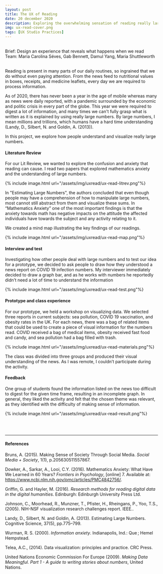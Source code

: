 ```yaml
---
layout: post
title: The UX of Reading
date: 20 december 2020
description: Exploring the overwhelming sensation of reading really large numbers
img: ux-read-cover.png
tags: [UX Studio Practices] 
---
```


<p class="about-content-box"> 
<br> 
Brief: Design an experience that reveals what happens when we read
<BR>
Team: Maria Carolina Séves, Gab Bennett, Damul Yang, Maria Shuttleworth
<br><br></p>

Reading is present in many parts of our daily routines, so ingrained that we do without even paying attention. From the news feed to nutritional values in boxes, receipts, and medicine leaflets, every day we are required to process information.

As of 2020, there has never been a year in the age of mobile whereas many as news were daily reported, with a pandemic surrounded by the economic and politic crisis in every part of the globe. This year we were required to digest a lot of information, and many times we can't fully grasp what is written as it is explained by using really large numbers. By large numbers, I mean millions and trillions, which humans have a hard time understanding (Landy, D., Silbert, N. and Goldin, A. (2013)).

In this project, we explore how people understand and visualize really large numbers.

#### Literature Review

For our Lit Review, we wanted to explore the confusion and anxiety that reading can cause. I read two papers that explored mathematics anxiety and the understanding of large numbers.

{% include image.html url="/assets/img/uxread/ux-read-litrev.png"%}

In "Estimating Large Numbers", the authors concluded that even though people may have a comprehension of how to manipulate large numbers, most cannot still abstract from them and visualize these sums. In “Mathematics Anxiety” one of the most important findings is that the anxiety towards math has negative impacts on the attitude the affected individuals have towards the subject and any activity relating to it. 

We created a mind map illustrating the key findings of our readings.

{% include image.html url="/assets/img/uxread/ux-read-map.png"%}

#### Interview and test

Investigating how other people deal with large numbers and to test our idea for a prototype, we decided to ask people to draw how they understood a news report on COVID 19 infection numbers. My interviewer immediately decided to draw a graph bar, and as he works with numbers he reportedly didn’t need a lot of time to understand the information

{% include image.html url="/assets/img/uxread/ux-read-test.png"%}

#### Prototype and class experience

For our prototype, we held a workshop on visualizing data. We selected three reports in current subjects: sea pollution, COVID 19 vaccination, and obesity rates in the UK. For each news, there was a bag of related items that could be used to create a piece of visual information for the numbers read. COVID received a bag of medical items, obesity received fast food and candy, and sea pollution had a bag filled with trash.

{% include image.html url="/assets/img/uxread/ux-read-materials.png"%}

The class was divided into three groups and produced their visual understanding of the news. As I was remote, I couldn’t participate during the activity. 

#### Feedback
One group of students found the information listed on the news too difficult to digest for the given time frame, resulting in an incomplete graph. In general, they liked the activity and felt that the chosen theme was relevant, as they identified with the difficulty of making sense of information. 

{% include image.html url="/assets/img/uxread/ux-read-result.png"%}

<br>
<br>

***

#### References
Bruns, A. (2015). Making Sense of Society Through Social Media. *Social Media + Society*, 1(1), p.205630511557867.

Dowker, A., Sarkar, A., Looi, C.Y. (2016). Mathematics Anxiety: What Have We Learned in 60 Years? *Frontiers in Psychology*, [online] 7. Available at: https://www.ncbi.nlm.nih.gov/pmc/articles/PMC4842756/.

Griffin, G. and Hayler, M. (2016). *Research methods for reading digital data in the digital humanities*. Edinburgh: Edinburgh University Press Ltd.

Johnson, C., Moorhead, R., Munzner, T., Pfister, H., Rheingans, P., Yoo, T.S., (2005). NIH-NSF visualization research challenges report. IEEE.. 

Landy, D., Silbert, N. and Goldin, A. (2013). Estimating Large Numbers. Cognitive Science, 37(5), pp.775–799. 

Wurman, R. S. (2000). *Information anxiety*. Indianapolis, Ind.: Que ; Hemel Hempstead.

Telea, A.C., (2014). Data visualization: principles and practice. CRC Press. 

United Nations Economic Commission For Europe (2009). *Making Data Meaningful. Part 1 - A guide to writing stories about numbers*, United Nations.
